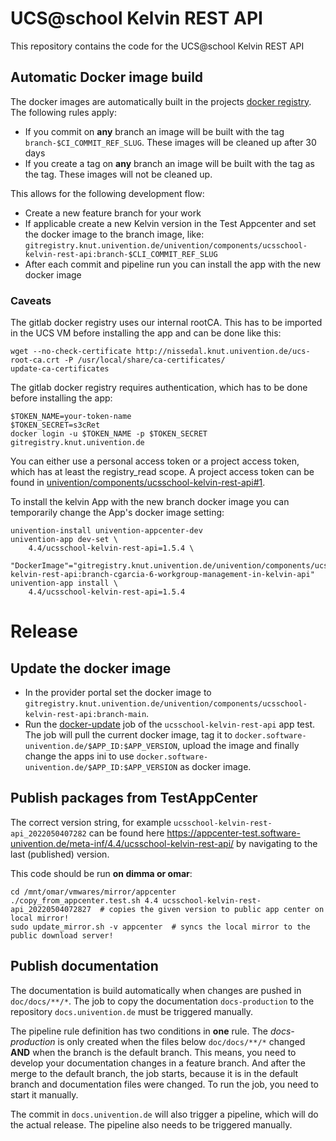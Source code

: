 # UCS@school Kelvin REST API

This repository contains the code for the UCS@school Kelvin REST API

## Automatic Docker image build

The docker images are automatically built in the projects [docker registry](https://git.knut.univention.de/univention/components/ucsschool-kelvin-rest-api/container_registry).
The following rules apply:
- If you commit on **any** branch an image will be built with the tag `branch-$CI_COMMIT_REF_SLUG`. These images will be
  cleaned up after 30 days
- If you create a tag on **any** branch an image will be built with the tag as the tag. These images will not be cleaned up.

This allows for the following development flow:
- Create a new feature branch for your work
- If applicable create a new Kelvin version in the Test Appcenter and set the docker image to the branch image, like:
  `gitregistry.knut.univention.de/univention/components/ucsschool-kelvin-rest-api:branch-$CLI_COMMIT_REF_SLUG`
- After each commit and pipeline run you can install the app with the new docker image

<!-- This will probably not work yet, since the registry needs authentication!
The release flow will be the following (This was not tested yet):
- When all features for the release are merged in the main branch, create a tag for the new release.
- Set the resulting docker image as the image in the app version to release
- Publish the app as usual. The AppCenter should automatically copy the image from the gitlab registry to our public
  docker registry
-->

### Caveats

The gitlab docker registry uses our internal rootCA. This has to be imported in the UCS VM before installing the app
and can be done like this:
```
wget --no-check-certificate http://nissedal.knut.univention.de/ucs-root-ca.crt -P /usr/local/share/ca-certificates/
update-ca-certificates
```

The gitlab docker registry requires authentication, which has to be done before installing the app:
```
$TOKEN_NAME=your-token-name
$TOKEN_SECRET=s3cRet
docker login -u $TOKEN_NAME -p $TOKEN_SECRET gitregistry.knut.univention.de
```

You can either use a personal access token or a project access token, which has at least the registry_read scope.
A project access token can be found in [univention/components/ucsschool-kelvin-rest-api#1](https://git.knut.univention.de/univention/components/ucsschool-kelvin-rest-api/-/issues/1).

To install the kelvin App with the new branch docker image you can temporarily 
change the App's docker image setting:

```
univention-install univention-appcenter-dev
univention-app dev-set \
    4.4/ucsschool-kelvin-rest-api=1.5.4 \
    "DockerImage"="gitregistry.knut.univention.de/univention/components/ucsschool-kelvin-rest-api:branch-cgarcia-6-workgroup-management-in-kelvin-api"
univention-app install \
    4.4/ucsschool-kelvin-rest-api=1.5.4
```

# Release

## Update the docker image

- In the provider portal set the docker image to `gitregistry.knut.univention.de/univention/components/ucsschool-kelvin-rest-api:branch-main`.
- Run the [docker-update](https://univention-dist-jenkins.k8s.knut.univention.de/job/UCS-5.0/job/Apps/job/ucsschool-kelvin-rest-api/job/App%20Autotest%20MultiEnv/SambaVersion=s4,Systemrolle=docker-update/) job of the `ucsschool-kelvin-rest-api` app test. The job will pull the current docker image, tag it to `docker.software-univention.de/$APP_ID:$APP_VERSION`, upload the image and finally change the apps ini to use `docker.software-univention.de/$APP_ID:$APP_VERSION` as docker image.

## Publish packages from TestAppCenter

The correct version string, for example `ucsschool-kelvin-rest-api_2022050407282` can be found here
https://appcenter-test.software-univention.de/meta-inf/4.4/ucsschool-kelvin-rest-api/ by navigating to the last (published) version.

This code should be run **on dimma or omar**:
```shell
cd /mnt/omar/vmwares/mirror/appcenter
./copy_from_appcenter.test.sh 4.4 ucsschool-kelvin-rest-api_20220504072827  # copies the given version to public app center on local mirror!
sudo update_mirror.sh -v appcenter  # syncs the local mirror to the public download server!
```

## Publish documentation

The documentation is build automatically when changes are pushed in `doc/docs/**/*`.
The job to copy the documentation `docs-production` to the repository `docs.univention.de` must be triggered manually.

The pipeline rule definition has two conditions in **one** rule. The
*docs-production* is only created when the files below `doc/docs/**/*` changed
**AND** when the branch is the default branch. This means, you need to develop
your documentation changes in a feature branch. And after the merge to the
default branch, the job starts, because it is in the default branch and
documentation files were changed. To run the job, you need to start it manually.

The commit in `docs.univention.de` will also trigger a pipeline, which will do the actual release.
The pipeline also needs to be triggered manually. 
